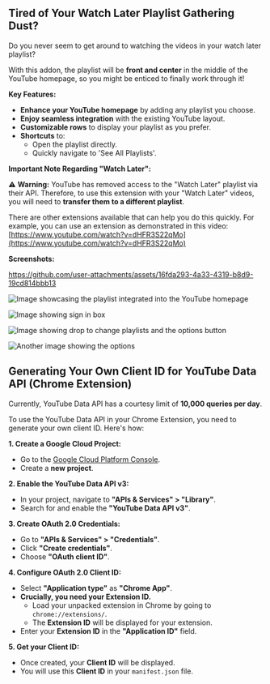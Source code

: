 ## Tired of Your Watch Later Playlist Gathering Dust?

Do you never seem to get around to watching the videos in your watch later playlist?

With this addon, the playlist will be **front and center** in the middle of the YouTube homepage, so you might be enticed to finally work through it!

**Key Features:**

* **Enhance your YouTube homepage** by adding any playlist you choose.
* **Enjoy seamless integration** with the existing YouTube layout.
* **Customizable rows** to display your playlist as you prefer.
* **Shortcuts** to:
    * Open the playlist directly.
    * Quickly navigate to 'See All Playlists'.

**Important Note Regarding "Watch Later":**

⚠️ **Warning:** YouTube has removed access to the "Watch Later" playlist via their API. Therefore, to use this extension with your "Watch Later" videos, you will need to **transfer them to a different playlist**.

There are other extensions available that can help you do this quickly. For example, you can use an extension as demonstrated in this video: [https://www.youtube.com/watch?v=dHFR3S22qMo](https://www.youtube.com/watch?v=dHFR3S22qMo)

**Screenshots:**



https://github.com/user-attachments/assets/16fda293-4a33-4319-b8d9-19cd814bbb13



![Image showcasing the playlist integrated into the YouTube homepage](https://github.com/user-attachments/assets/7b29ab99-1bb7-43e2-8980-6fe96ab3ffa0)

![Image showing sign in box](https://github.com/user-attachments/assets/9eae0f50-1d54-45ed-987f-1793d7db172b)

![Image showing drop to change playlists and the options button](https://github.com/user-attachments/assets/11161e34-ea8f-45c1-a707-a9a68c3b3bcf)

![Another image showing the options](https://github.com/user-attachments/assets/0ad9f738-9938-409a-b8de-6a72e0962f55)


## Generating Your Own Client ID for YouTube Data API (Chrome Extension)

Currently, YouTube Data API has a courtesy limit of **10,000 queries per day**.

To use the YouTube Data API in your Chrome Extension, you need to generate your own client ID. Here's how:

**1. Create a Google Cloud Project:**

   - Go to the [Google Cloud Platform Console](https://console.cloud.google.com/).
   - Create a **new project**.

**2. Enable the YouTube Data API v3:**

   - In your project, navigate to **"APIs & Services" > "Library"**.
   - Search for and enable the **"YouTube Data API v3"**.

**3. Create OAuth 2.0 Credentials:**

   - Go to **"APIs & Services" > "Credentials"**.
   - Click **"Create credentials"**.
   - Choose **"OAuth client ID"**.

**4. Configure OAuth 2.0 Client ID:**

   - Select **"Application type"** as **"Chrome App"**.
   - **Crucially, you need your Extension ID.**
     - Load your unpacked extension in Chrome by going to `chrome://extensions/`.
     - The **Extension ID** will be displayed for your extension.
   - Enter your **Extension ID** in the **"Application ID"** field.

**5. Get your Client ID:**

   - Once created, your **Client ID** will be displayed.
   - You will use this **Client ID** in your `manifest.json` file.
